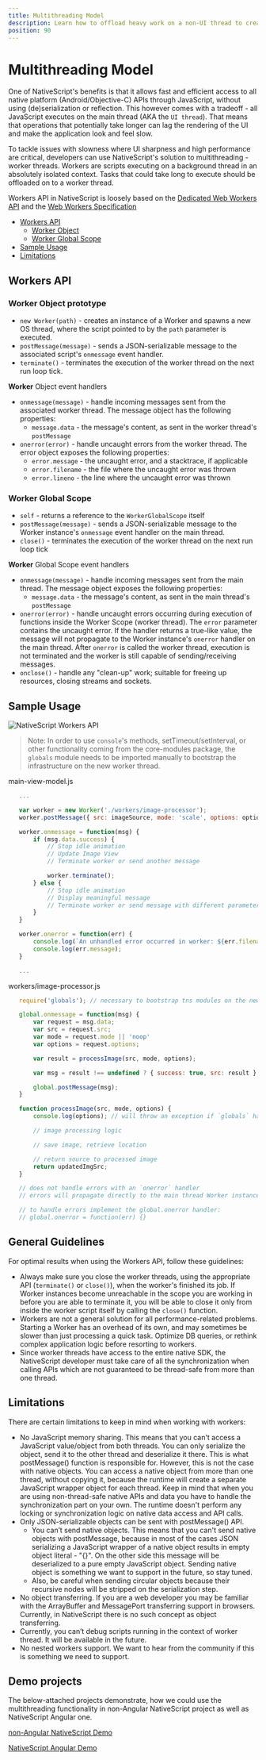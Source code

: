 ```yaml
---
title: Multithreading Model
description: Learn how to offload heavy work on a non-UI thread to create a responsive UI without slowing down rendering.
position: 90
---
```


# Multithreading Model

One of NativeScript's benefits is that it allows fast and efficient access to all native platform (Android/Objective-C) APIs through JavaScript, without using (de)serialization or reflection. This however comes with a tradeoff - all JavaScript executes on the main thread (AKA the `UI thread`). That means that operations that potentially take longer can lag the rendering of the UI and make the application look and feel slow.

To tackle issues with slowness where UI sharpness and high performance are critical, developers can use NativeScript's solution to multithreading - worker threads. Workers are scripts executing on a background thread in an absolutely isolated context. Tasks that could take long to execute should be offloaded on to a worker thread. 

Workers API in NativeScript is loosely based on the [Dedicated Web Workers API](https://developer.mozilla.org/en-US/docs/Web/API/Web_Workers_API/Using_web_workers) and the [Web Workers Specification](https://www.w3.org/TR/workers/)

* [Workers API](#workers-api)
    * [Worker Object](#worker-object-prototype)
    * [Worker Global Scope](#worker-global-scope)
* [Sample Usage](#sample-usage)
* [Limitations](#limitations)

## Workers API

### Worker Object prototype
 - `new Worker(path)` - creates an instance of a Worker and spawns a new OS thread, where the script pointed to by the `path` parameter is executed.
 - `postMessage(message)` - sends a JSON-serializable message to the associated script's `onmessage` event handler.
 - `terminate()` - terminates the execution of the worker thread on the next run loop tick.

**Worker** Object event handlers
 - `onmessage(message)` - handle incoming messages sent from the associated worker thread. The message object has the following properties:
    - `message.data` - the message's content, as sent in the worker thread's `postMessage`
 - `onerror(error)` - handle uncaught errors from the worker thread. The error object exposes the following properties:
    - `error.message` - the uncaught error, and a stacktrace, if applicable
    - `error.filename` - the file where the uncaught error was thrown
    - `error.lineno` - the line where the uncaught error was thrown
 
### Worker Global Scope
 - `self` - returns a reference to the `WorkerGlobalScope` itself
 - `postMessage(message)` - sends a JSON-serializable message to the Worker instance's `onmessage` event handler on the main thread.
 - `close()` - terminates the execution of the worker thread on the next run loop tick

**Worker** Global Scope event handlers
 - `onmessage(message)` - handle incoming messages sent from the main thread. The message object exposes the following properties:
    - `message.data` - the message's content, as sent in the main thread's `postMessage`
 - `onerror(error)` - handle uncaught errors occurring during execution of functions inside the Worker Scope (worker thread). The `error` parameter contains the uncaught error. If the handler returns a true-like value, the message will not propagate to the Worker instance's `onerror` handler on the main thread. After `onerror` is called the worker thread, execution is not terminated and the worker is still capable of sending/receiving messages.
 - `onclose()` - handle any "clean-up" work; suitable for freeing up resources, closing streams and sockets.

## Sample Usage

![NativeScript Workers API](../img/multithreading/Workers.png)

> Note: In order to use `console`'s methods, setTimeout/setInterval, or other functionality coming from the core-modules package, the `globals` module needs to be imported manually to bootstrap the infrastructure on the new worker thread.

 main-view-model.js
 ```JavaScript
    ...

    var worker = new Worker('./workers/image-processor');
    worker.postMessage({ src: imageSource, mode: 'scale', options: options });

    worker.onmessage = function(msg) {
        if (msg.data.success) {
            // Stop idle animation
            // Update Image View
            // Terminate worker or send another message

            worker.terminate();
        } else {
            // Stop idle animation
            // Display meaningful message
            // Terminate worker or send message with different parameters
        }
    }

    worker.onerror = function(err) {
        console.log(`An unhandled error occurred in worker: ${err.filename}, line: ${err.lineno} :`);
        console.log(err.message);
    }

    ...
 ```

 workers/image-processor.js
 ```JavaScript
    require('globals'); // necessary to bootstrap tns modules on the new thread

    global.onmessage = function(msg) {
        var request = msg.data;
        var src = request.src;
        var mode = request.mode || 'noop'
        var options = request.options;

        var result = processImage(src, mode, options);

        var msg = result !== undefined ? { success: true, src: result } : { }

        global.postMessage(msg);
    }

    function processImage(src, mode, options) {
        console.log(options); // will throw an exception if `globals` hasn't been imported before this call

        // image processing logic

        // save image, retrieve location

        // return source to processed image
        return updatedImgSrc;
    }

    // does not handle errors with an `onerror` handler
    // errors will propagate directly to the main thread Worker instance

    // to handle errors implement the global.onerror handler:
    // global.onerror = function(err) {}
 ```


## General Guidelines

 For optimal results when using the Workers API, follow these guidelines:
  - Always make sure you close the worker threads, using the appropriate API (`terminate()` or `close()`), when the worker's finished its job. If Worker instances become unreachable in the scope you are working in before you are able to terminate it, you will be able to close it only from inside the worker script itself by calling the `close()` function.
  - Workers are not a general solution for all performance-related problems. Starting a Worker has an overhead of its own, and may sometimes be slower than just processing a quick task. Optimize DB queries, or rethink complex application logic before resorting to workers.
  - Since worker threads have access to the entire native SDK, the NativeScript developer must take care of all the synchronization when calling APIs which are not guaranteed to be thread-safe from more than one thread.

## Limitations

There are certain limitations to keep in mind when working with workers:
 - No JavaScript memory sharing. This means that you can't access a JavaScript value/object from both threads. You can only serialize the object, send it to the other thread and deserialize it there. This is what postMessage() function is responsible for. However, this is not the case with native objects. You can access a native object from more than one thread, without copying it, because the runtime will create a separate JavaScript wrapper object for each thread. Keep in mind that when you are using non-thread-safe native APIs and data you have to handle the synchronization part on your own. The runtime doesn't perform any locking or synchronization logic on native data access and API calls.
 - Only JSON-serializable objects can be sent with postMessage() API. 
   * You can’t send native objects. This means that you can't send native objects with postMessage, because in most of the cases JSON serializing a JavaScript wrapper of a native object results in empty object literal - "{}". On the other side this message will be deserialized to a pure empty JavaScript object. Sending native object is something we want to support in the future, so stay tuned. 
   * Also, be careful when sending circular objects because their recursive nodes will be stripped on the serialization step. 
 - No object transferring. If you are a web developer you may be familiar with the ArrayBuffer and MessagePort transferring support in browsers. Currently, in NativeScript there is no such concept as object transferring.
 - Currently, you can’t debug scripts running in the context of worker thread. It will be available in the future.
 - No nested workers support. We want to hear from the community if this is something we need to support.

## Demo projects

The below-attached projects demonstrate, how we could use the multithreading functionality in non-Angular NativeScript project as well as NativeScript Angular one.

[non-Angular NativeScript Demo](https://github.com/NativeScript/demo-workers)

[NativeScript Angular Demo](https://github.com/NativeScript/worker-loader)